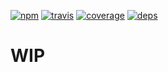 
[![npm](https://img.shields.io/npm/v/@yummies/core.svg?style=flat-square)](https://www.npmjs.com/package/@yummies/core)
[![travis](http://img.shields.io/travis/yummies/core.svg?style=flat-square)](https://travis-ci.org/yummies/core)
[![coverage](http://img.shields.io/coveralls/yummies/core/master.svg?style=flat-square)](https://coveralls.io/r/yummies/core)
[![deps](http://img.shields.io/david/yummies/core.svg?style=flat-square)](https://david-dm.org/yummies/core)

# WIP
